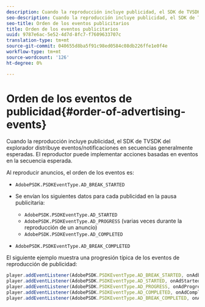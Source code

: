 ```yaml
---
description: Cuando la reproducción incluye publicidad, el SDK de TVSDK del explorador distribuye eventos/notificaciones en secuencias generalmente esperadas. El reproductor puede implementar acciones basadas en eventos en la secuencia esperada.
seo-description: Cuando la reproducción incluye publicidad, el SDK de TVSDK del explorador distribuye eventos/notificaciones en secuencias generalmente esperadas. El reproductor puede implementar acciones basadas en eventos en la secuencia esperada.
seo-title: Orden de los eventos publicitarios
title: Orden de los eventos publicitarios
uuid: 9787e6ac-5e52-4d7d-8fc7-f7609633707c
translation-type: tm+mt
source-git-commit: 040655d8ba5f91c98ed0584c08db226ffe1e0f4e
workflow-type: tm+mt
source-wordcount: '126'
ht-degree: 0%

---
```



# Orden de los eventos de publicidad{#order-of-advertising-events}

Cuando la reproducción incluye publicidad, el SDK de TVSDK del explorador distribuye eventos/notificaciones en secuencias generalmente esperadas. El reproductor puede implementar acciones basadas en eventos en la secuencia esperada.

<!--<a id="section_69E3CCBC57BB48399799876E83908348"></a>-->

Al reproducir anuncios, el orden de los eventos es:

* `AdobePSDK.PSDKEventType.AD_BREAK_STARTED`
* Se envían los siguientes datos para cada publicidad en la pausa publicitaria:

   * `AdobePSDK.PSDKEventType.AD_STARTED`
   * `AdobePSDK.PSDKEventType.AD_PROGRESS` (varias veces durante la reproducción de un anuncio)
   * `AdobePSDK.PSDKEventType.AD_COMPLETED`

* `AdobePSDK.PSDKEventType.AD_BREAK_COMPLETED`

El siguiente ejemplo muestra una progresión típica de los eventos de reproducción de publicidad:

```js
player.addEventListener(AdobePSDK.PSDKEventType.AD_BREAK_STARTED, onAdbreakStarted); 
player.addEventListener(AdobePSDK.PSDKEventType.AD_STARTED, onAdStarted); 
player.addEventListener(AdobePSDK.PSDKEventType.AD_PROGRESS, onAdProgress); 
player.addEventListener(AdobePSDK.PSDKEventType.AD_COMPLETED, onAdCompleted); 
player.addEventListener(AdobePSDK.PSDKEventType.AD_BREAK_COMPLETED, onAdbreakCompleted);
```

